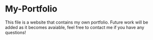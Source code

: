 # My-Portfolio
This file is a website that contains my own portfolio. Future work will be added as it becomes avaiable, feel free to contact me if you have any questions!